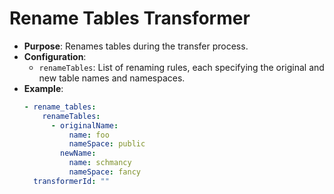 # Rename Tables Transformer

- **Purpose**: Renames tables during the transfer process.
- **Configuration**:
    - `renameTables`: List of renaming rules, each specifying the original and new table names and namespaces.
- **Example**:
  ```yaml
  - rename_tables:
      renameTables:
        - originalName:
            name: foo
            nameSpace: public
          newName:
            name: schmancy
            nameSpace: fancy
    transformerId: ""
  ```
